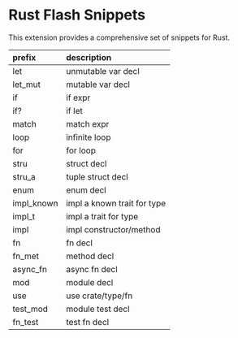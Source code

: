 # Rust Flash Snippets

This extension provides a comprehensive set of snippets for Rust.

| prefix     | description                 |
|:-----------|:----------------------------|
| let        | unmutable var decl          |
| let_mut    | mutable var decl            |
| if         | if expr                     |
| if?        | if let                      |
| match      | match expr                  |
| loop       | infinite loop               |
| for        | for loop                    |
| stru       | struct decl                 |
| stru_a     | tuple struct decl           |
| enum       | enum decl                   |
| impl_known | impl a known trait for type |
| impl_t     | impl a trait for type       |
| impl       | impl constructor/method     |
| fn         | fn decl                     |
| fn_met     | method decl                 |
| async_fn   | async fn decl               |
| mod        | module decl                 |
| use        | use crate/type/fn           |
| test_mod   | module test decl            |
| fn_test    | test fn decl                |